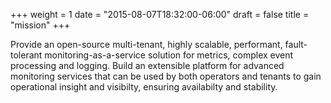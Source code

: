 +++
weight = 1
date = "2015-08-07T18:32:00-06:00"
draft = false
title = "mission"
+++

Provide an open-source multi-tenant, highly scalable, performant, fault-tolerant monitoring-as-a-service solution for metrics, complex event processing and logging. <!--more--> Build an extensible platform for advanced monitoring services that can be used by both operators and tenants to gain operational insight and visibilty, ensuring availabilty and stability.
